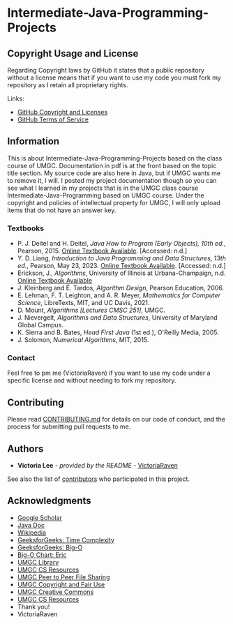 # Intermediate-Java-Programming-Projects
## Copyright Usage and License

Regarding Copyright laws by GitHub it states that a public repository without a license means that if you want to use my code you must fork my repository as I retain all proprietary rights.

Links:  
- [GitHub Copyright and Licenses](https://docs.github.com/en/repositories/managing-your-repositorys-settings-and-features/customizing-your-repository/licensing-a-repository)
- [GitHub Terms of Service](https://docs.github.com/en/site-policy/github-terms/github-terms-of-service)

## Information
This is about Intermediate-Java-Programming-Projects based on the class course of UMGC. Documentation in pdf is at the front based on the topic title section. My source code are also here in Java, but if UMGC wants me to remove it, I will. I posted my project documentation though so you can see what I learned in my projects that is in the UMGC class course Intermediate-Java-Programming based on UMGC course. Under the copyright and policies of intellectual property for UMGC, I will only upload items that do not have an answer key. 


### Textbooks
- P. J. Deitel and H. Deitel, *Java How to Program (Early Objects), 10th ed.*, Pearson, 2015. [Online Textbook Available](https://learning.oreilly.com/library/view/javatm-how-to/9780133813036/). [Accessed: n.d.]
- Y. D. Liang, *Introduction to Java Programming and Data Structures, 13th ed.*, Pearson, May 23, 2023. [Online Textbook Available](https://www.pearson.com/en-us/subject-catalog/p/introduction-to-java-programming-and-data-structures/P200000010690/9780138092832). [Accessed: n.d.]
- Erickson, J., *Algorithms*, University of Illinois at Urbana-Champaign, n.d. [Online Textbook Available](https://jeffe.cs.illinois.edu/teaching/algorithms/)
- J. Kleinberg and É. Tardos, *Algorithm Design*, Pearson Education, 2006.
- E. Lehman, F. T. Leighton, and A. R. Meyer, *Mathematics for Computer Science*, LibreTexts, MIT, and UC Davis, 2021.
- D. Mount, *Algorithms [Lectures CMSC 251]*, UMGC.
- J. Nievergelt, *Algorithms and Data Structures*, University of Maryland Global Campus.
- K. Sierra and B. Bates, *Head First Java* (1st ed.), O'Reilly Media, 2005.
- J. Solomon, *Numerical Algorithms*, MIT, 2015.

### Contact

Feel free to pm me (VictoriaRaven) if you want to use my code under a specific license and without needing to fork my repository.

## Contributing

Please read [CONTRIBUTING.md](README.md) for details on our code
of conduct, and the process for submitting pull requests to me.

## Authors

  - **Victoria Lee** - *provided by the README* -
    [VictoriaRaven](https://github.com/VictoriaRaven)

See also the list of
[contributors](https://github.com/VictoriaRaven/Legal-Studies-IRAC-Python-Generator/main/README.md)
who participated in this project.

## Acknowledgments

- [Google Scholar](https://scholar.google.com/)
- [Java Doc](https://docs.oracle.com/javase/8/javase-books.htm)
- [Wikipedia](https://www.wikipedia.org/)
- [GeeksforGeeks: Time Complexity](https://www.geeksforgeeks.org/time-complexities-of-all-sorting-algorithms/)
- [GeeksforGeeks: Big-O](https://www.geeksforgeeks.org/analysis-algorithms-big-o-analysis/)
- [Big-O Chart: Eric](https://www.bigocheatsheet.com/)
- [UMGC Library](https://libguides.umgc.edu/home)
- [UMGC CS Resources](https://libguides.umgc.edu/c.php?g=316603&p=2114865)
- [UMGC Peer to Peer File Sharing](https://www.umgc.edu/content/dam/umgc/documents/upload/peer-to-peer-file-sharing.pdf)
- [UMGC Copyright and Fair Use](https://libguides.umgc.edu/copyright#s-lg-box-26283861)
- [UMGC Creative Commons](https://libguides.umgc.edu/c.php?g=23404&p=7944948)
- [UMGC CS Resources](https://libguides.umgc.edu/c.php?g=316603&p=2114865)
 - Thank you!
 - VictoriaRaven


